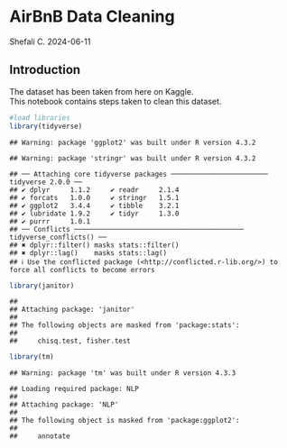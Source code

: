 AirBnB Data Cleaning
================
Shefali C.
2024-06-11

## Introduction

The dataset has been taken from here on Kaggle.  
This notebook contains steps taken to clean this dataset.

``` r
#load libraries
library(tidyverse)
```

    ## Warning: package 'ggplot2' was built under R version 4.3.2

    ## Warning: package 'stringr' was built under R version 4.3.2

    ## ── Attaching core tidyverse packages ──────────────────────── tidyverse 2.0.0 ──
    ## ✔ dplyr     1.1.2     ✔ readr     2.1.4
    ## ✔ forcats   1.0.0     ✔ stringr   1.5.1
    ## ✔ ggplot2   3.4.4     ✔ tibble    3.2.1
    ## ✔ lubridate 1.9.2     ✔ tidyr     1.3.0
    ## ✔ purrr     1.0.1     
    ## ── Conflicts ────────────────────────────────────────── tidyverse_conflicts() ──
    ## ✖ dplyr::filter() masks stats::filter()
    ## ✖ dplyr::lag()    masks stats::lag()
    ## ℹ Use the conflicted package (<http://conflicted.r-lib.org/>) to force all conflicts to become errors

``` r
library(janitor)
```

    ## 
    ## Attaching package: 'janitor'
    ## 
    ## The following objects are masked from 'package:stats':
    ## 
    ##     chisq.test, fisher.test

``` r
library(tm)
```

    ## Warning: package 'tm' was built under R version 4.3.3

    ## Loading required package: NLP
    ## 
    ## Attaching package: 'NLP'
    ## 
    ## The following object is masked from 'package:ggplot2':
    ## 
    ##     annotate

